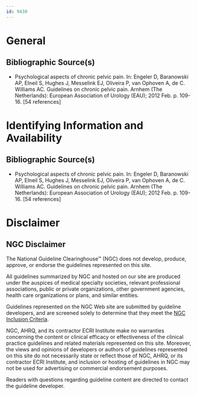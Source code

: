 ```yaml
---
id: 9430
---
```


# General

## Bibliographic Source(s)

- Psychological aspects of chronic pelvic pain. In: Engeler D, Baranowski AP, Elneil S, Hughes J, Messelink EJ, Oliveira P, van Ophoven A, de C. Williams AC. Guidelines on chronic pelvic pain. Arnhem (The Netherlands): European Association of Urology (EAU); 2012 Feb. p. 109-16. [54 references]

# Identifying Information and Availability

## Bibliographic Source(s)

- Psychological aspects of chronic pelvic pain. In: Engeler D, Baranowski AP, Elneil S, Hughes J, Messelink EJ, Oliveira P, van Ophoven A, de C. Williams AC. Guidelines on chronic pelvic pain. Arnhem (The Netherlands): European Association of Urology (EAU); 2012 Feb. p. 109-16. [54 references]

# Disclaimer

## NGC Disclaimer

The National Guideline Clearinghouse™ (NGC) does not develop, produce, approve, or endorse the guidelines represented on this site.

All guidelines summarized by NGC and hosted on our site are produced under the auspices of medical specialty societies, relevant professional associations, public or private organizations, other government agencies, health care organizations or plans, and similar entities.

Guidelines represented on the NGC Web site are submitted by guideline developers, and are screened solely to determine that they meet the [NGC Inclusion Criteria](/help-and-about/summaries/inclusion-criteria).

NGC, AHRQ, and its contractor ECRI Institute make no warranties concerning the content or clinical efficacy or effectiveness of the clinical practice guidelines and related materials represented on this site. Moreover, the views and opinions of developers or authors of guidelines represented on this site do not necessarily state or reflect those of NGC, AHRQ, or its contractor ECRI Institute, and inclusion or hosting of guidelines in NGC may not be used for advertising or commercial endorsement purposes.

Readers with questions regarding guideline content are directed to contact the guideline developer.

